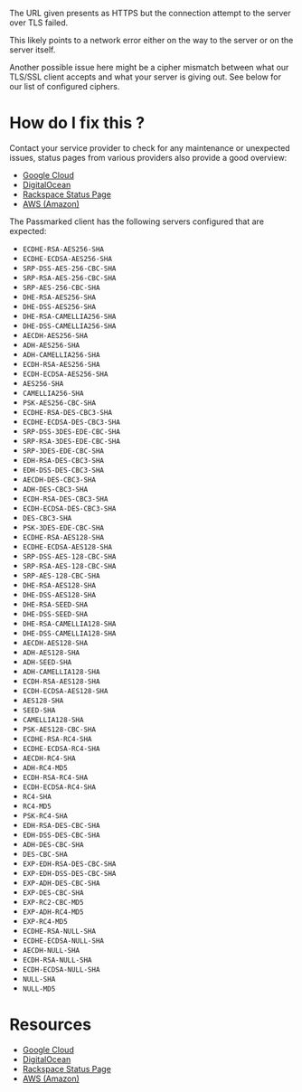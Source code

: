 The URL given presents as HTTPS but the connection attempt to the server over TLS failed. 

This likely points to a network error either on the way to the server or on the server itself.

Another possible issue here might be a cipher mismatch between what our TLS/SSL client accepts and what your server is giving out. See below for our list of configured ciphers.

# How do I fix this ?

Contact your service provider to check for any maintenance or unexpected issues, status pages from various providers also provide a good overview:

* [Google Cloud](https://status.cloud.google.com/)
* [DigitalOcean](https://status.digitalocean.com/)
* [Rackspace Status Page](https://status.rackspace.com/)
* [AWS (Amazon)](http://status.aws.amazon.com/)

The Passmarked client has the following servers configured that are expected:

* `ECDHE-RSA-AES256-SHA`
* `ECDHE-ECDSA-AES256-SHA`
* `SRP-DSS-AES-256-CBC-SHA`
* `SRP-RSA-AES-256-CBC-SHA`
* `SRP-AES-256-CBC-SHA`
* `DHE-RSA-AES256-SHA`
* `DHE-DSS-AES256-SHA`
* `DHE-RSA-CAMELLIA256-SHA`
* `DHE-DSS-CAMELLIA256-SHA`
* `AECDH-AES256-SHA`
* `ADH-AES256-SHA`
* `ADH-CAMELLIA256-SHA`
* `ECDH-RSA-AES256-SHA`
* `ECDH-ECDSA-AES256-SHA`
* `AES256-SHA`
* `CAMELLIA256-SHA`
* `PSK-AES256-CBC-SHA`
* `ECDHE-RSA-DES-CBC3-SHA`
* `ECDHE-ECDSA-DES-CBC3-SHA`
* `SRP-DSS-3DES-EDE-CBC-SHA`
* `SRP-RSA-3DES-EDE-CBC-SHA`
* `SRP-3DES-EDE-CBC-SHA`
* `EDH-RSA-DES-CBC3-SHA`
* `EDH-DSS-DES-CBC3-SHA`
* `AECDH-DES-CBC3-SHA`
* `ADH-DES-CBC3-SHA`
* `ECDH-RSA-DES-CBC3-SHA`
* `ECDH-ECDSA-DES-CBC3-SHA`
* `DES-CBC3-SHA`
* `PSK-3DES-EDE-CBC-SHA`
* `ECDHE-RSA-AES128-SHA`
* `ECDHE-ECDSA-AES128-SHA`
* `SRP-DSS-AES-128-CBC-SHA`
* `SRP-RSA-AES-128-CBC-SHA`
* `SRP-AES-128-CBC-SHA`
* `DHE-RSA-AES128-SHA`
* `DHE-DSS-AES128-SHA`
* `DHE-RSA-SEED-SHA`
* `DHE-DSS-SEED-SHA`
* `DHE-RSA-CAMELLIA128-SHA`
* `DHE-DSS-CAMELLIA128-SHA`
* `AECDH-AES128-SHA`
* `ADH-AES128-SHA`
* `ADH-SEED-SHA`
* `ADH-CAMELLIA128-SHA`
* `ECDH-RSA-AES128-SHA`
* `ECDH-ECDSA-AES128-SHA`
* `AES128-SHA`
* `SEED-SHA`
* `CAMELLIA128-SHA`
* `PSK-AES128-CBC-SHA`
* `ECDHE-RSA-RC4-SHA`
* `ECDHE-ECDSA-RC4-SHA`
* `AECDH-RC4-SHA`
* `ADH-RC4-MD5`
* `ECDH-RSA-RC4-SHA`
* `ECDH-ECDSA-RC4-SHA`
* `RC4-SHA`
* `RC4-MD5`
* `PSK-RC4-SHA`
* `EDH-RSA-DES-CBC-SHA`
* `EDH-DSS-DES-CBC-SHA`
* `ADH-DES-CBC-SHA`
* `DES-CBC-SHA`
* `EXP-EDH-RSA-DES-CBC-SHA`
* `EXP-EDH-DSS-DES-CBC-SHA`
* `EXP-ADH-DES-CBC-SHA`
* `EXP-DES-CBC-SHA`
* `EXP-RC2-CBC-MD5`
* `EXP-ADH-RC4-MD5`
* `EXP-RC4-MD5`
* `ECDHE-RSA-NULL-SHA`
* `ECDHE-ECDSA-NULL-SHA`
* `AECDH-NULL-SHA`
* `ECDH-RSA-NULL-SHA`
* `ECDH-ECDSA-NULL-SHA`
* `NULL-SHA`
* `NULL-MD5`

# Resources

* [Google Cloud](https://status.cloud.google.com/)
* [DigitalOcean](https://status.digitalocean.com/)
* [Rackspace Status Page](https://status.rackspace.com/)
* [AWS (Amazon)](http://status.aws.amazon.com/)